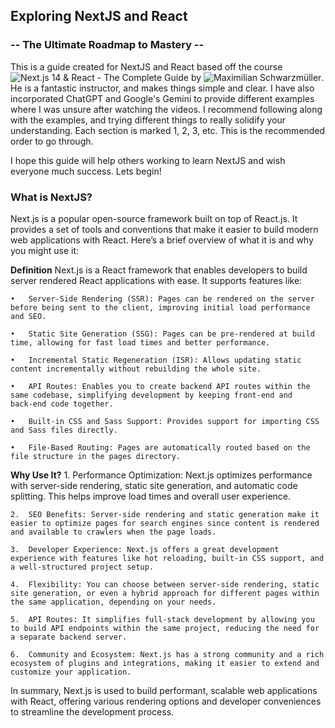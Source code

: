 ## Exploring NextJS and React
### -- The Ultimate Roadmap to Mastery --

This is a guide created for NextJS and React based off the course ![Next.js 14 & React - The Complete Guide](https://www.udemy.com/course/nextjs-react-the-complete-guide/?couponCode=OF83024F) by ![Maximilian Schwarzmüller](https://www.udemy.com/course/nextjs-react-the-complete-guide/#instructor-1). He is a fantastic instructor, and makes things simple and clear. I have also incorporated ChatGPT and Google's Gemini to provide different examples where I was unsure after watching the videos. I recommend following along with the examples, and trying different things to really solidify your understanding. Each section is marked 1, 2, 3, etc. This is the recommended order to go through.

I hope this guide will help others working to learn NextJS and wish everyone much success. Lets begin!

### What is NextJS?
Next.js is a popular open-source framework built on top of React.js. It provides a set of tools and conventions that make it easier to build modern web applications with React. Here’s a brief overview of what it is and why you might use it:

**Definition**
Next.js is a React framework that enables developers to build server rendered React applications with ease. It supports features like:

    •	Server-Side Rendering (SSR): Pages can be rendered on the server before being sent to the client, improving initial load performance and SEO.

    •	Static Site Generation (SSG): Pages can be pre-rendered at build time, allowing for fast load times and better performance.

    •	Incremental Static Regeneration (ISR): Allows updating static content incrementally without rebuilding the whole site.

    •	API Routes: Enables you to create backend API routes within the same codebase, simplifying development by keeping front-end and 
    back-end code together.

    •	Built-in CSS and Sass Support: Provides support for importing CSS and Sass files directly.

    •	File-Based Routing: Pages are automatically routed based on the file structure in the pages directory.

**Why Use It?**
    1.	Performance Optimization: Next.js optimizes performance with server-side rendering, static site generation, and automatic code splitting. This helps improve load times and overall user experience.

    2.	SEO Benefits: Server-side rendering and static generation make it easier to optimize pages for search engines since content is rendered and available to crawlers when the page loads.

    3.	Developer Experience: Next.js offers a great development experience with features like hot reloading, built-in CSS support, and a well-structured project setup.

    4.	Flexibility: You can choose between server-side rendering, static site generation, or even a hybrid approach for different pages within the same application, depending on your needs.

    5.	API Routes: It simplifies full-stack development by allowing you to build API endpoints within the same project, reducing the need for a separate backend server.

    6.	Community and Ecosystem: Next.js has a strong community and a rich ecosystem of plugins and integrations, making it easier to extend and customize your application.

In summary, Next.js is used to build performant, scalable web applications with React, offering various rendering options and developer conveniences to streamline the development process.

